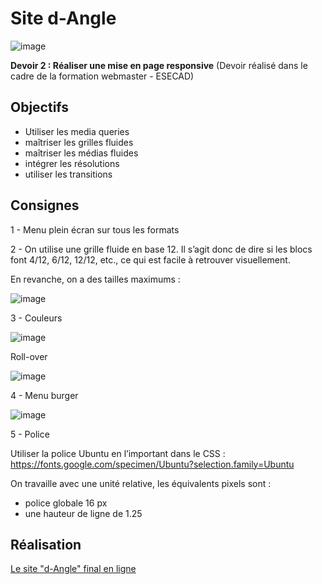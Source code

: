 # Site d-Angle

![image](https://github.com/user-attachments/assets/ebe281d3-8071-47c1-8a0d-84d517bf453e)

**Devoir 2 : Réaliser une mise en page responsive** (Devoir réalisé dans le cadre de la formation webmaster - ESECAD)

## Objectifs

- Utiliser les media queries
- maîtriser les grilles fluides
- maîtriser les médias fluides
- intégrer les résolutions
- utiliser les transitions

## Consignes

1 - Menu plein écran sur tous les formats

2 - On utilise une grille fluide en base 12. Il s’agit donc de dire si les blocs font 4/12, 6/12, 12/12, etc., ce qui est facile à retrouver visuellement.

En revanche, on a des tailles maximums :

![image](https://github.com/user-attachments/assets/1d5ed806-6552-4db0-909e-00d8c298b4e9)

3 - Couleurs

![image](https://github.com/user-attachments/assets/3a2862e3-6772-435f-94f9-8c581186f22c)

Roll-over

![image](https://github.com/user-attachments/assets/aa1c0797-ecf0-4f24-853d-8c743f1c1b0c)

4 - Menu burger

![image](https://github.com/user-attachments/assets/1b1e916d-d2f5-4e39-bc88-663db51f6a20)


5 - Police

Utiliser la police Ubuntu en l’important dans le CSS : https://fonts.google.com/specimen/Ubuntu?selection.family=Ubuntu

On travaille avec une unité relative, les équivalents pixels sont :
- police globale 16 px
- une hauteur de ligne de 1.25

## Réalisation

[Le site "d-Angle" final en ligne](https://vanessafauvet.github.io/d-angle/)
